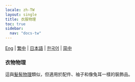 ```yaml
---
locale: zh-TW
layout: single
title: 衣服物理
toc: true
sidebar:
  nav: "docs-tw"
---
```

[Eng](/dancexr/features/xps_cloth) | [繁中](/tw/dancexr/features/xps_cloth) | [日本語](/jp/dancexr/features/xps_cloth) | [한국어](/kr/dancexr/features/xps_cloth) | [简中](/zh/dancexr/features/xps_cloth)

### 衣物物理
這與[髮髻物理](xps_hair.md)類似，但適用於配件、袖子和像兔耳一樣的裝飾品。